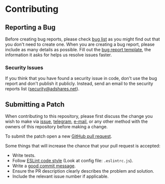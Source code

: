 # Contributing

## Reporting a Bug

Before creating bug reports, please check [bug list] as you might find out that
you don't need to create one. When you are creating a bug report, please include
as many details as possible. Fill out the [bug report template], the information
it asks for helps us resolve issues faster.

### Security Issues

If you think that you have found a security issue in code, don't use the bug
report and don't publish it publicly. Instead, send an email to the security
reports list ([security@adshares.net](mailto:security@adshares.net)).

## Submitting a Patch

When contributing to this repository, please first discuss the change you wish
to make via [issue][issues], [telegram], [e-mail][tech_email], or any other
method with the owners of this repository before making a change.

To submit the patch open a new [GitHub pull request][pr].

Some things that will increase the chance that your pull request is accepted:

- Write tests.
- Follow [ESLint code style][style] (Look at config file: `.eslintrc.js`).
- Write a [good commit message][commit].
- Ensure the PR description clearly describes the problem and solution. 
- Include the relevant issue number if applicable.

[bug list]: https://github.com/adshares/ads-operator-panel/labels/Bug
[bug report template]: https://github.com/adshares/ads-operator-panel/issues/new?template=bug_report.md&labels=Bug
[issues]: https://github.com/adshares/ads-operator-panel/issues
[telegram]: https://t.me/adshares
[tech_email]: mailto:tech@adshares.net
[pr]: https://github.com/adshares/ads-operator-panel/compare/
[style]: https://www.php-fig.org/psr/psr-2/
[commit]: http://tbaggery.com/2008/04/19/a-note-about-git-commit-messages.html
